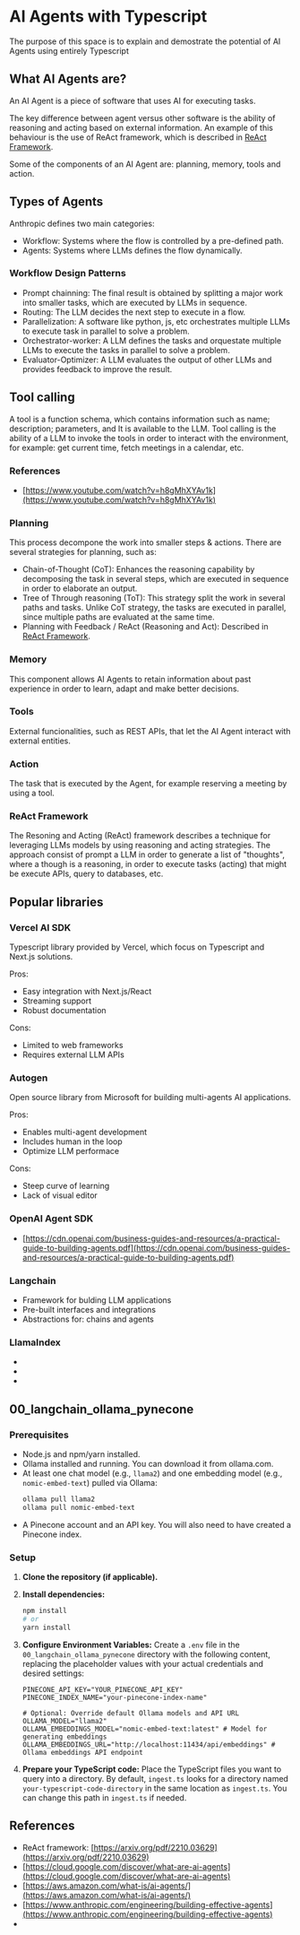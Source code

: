 # AI Agents with Typescript

The purpose of this space is to explain and demostrate the potential of AI Agents using entirely Typescript

## What AI Agents are?

An AI Agent is a piece of software that uses AI for executing tasks. 

The key difference between agent versus other software is the ability of reasoning and acting based on external information. An example of this behaviour is the use of ReAct framework, which is described in [ReAct Framework](##reAct-framework).

Some of the components of an AI Agent are: planning, memory, tools and action.

## Types of Agents

Anthropic defines two main categories:
- Workflow: Systems where the flow is controlled by a pre-defined path.
- Agents: Systems where LLMs defines the flow dynamically.

### Workflow Design Patterns

- Prompt chainning: The final result is obtained by splitting a major work into smaller tasks, which are executed by LLMs in sequence.
- Routing: The LLM decides the next step to execute in a flow.
- Parallelization: A software like python, js, etc orchestrates multiple LLMs to execute task in parallel to solve a problem.
- Orchestrator-worker: A LLM defines the tasks and orquestate multiple LLMs to execute the tasks in parallel to solve a problem.
- Evaluator-Optimizer: A LLM evaluates the output of other LLMs and provides feedback to improve the result.


## Tool calling

A tool is a function schema, which contains information such as name; description; parameters, and It is available to the LLM.
Tool calling is the ability of a LLM to invoke the tools in order to interact with the environment, for example: get current time, fetch meetings in a calendar, etc.



### References
- [https://www.youtube.com/watch?v=h8gMhXYAv1k](https://www.youtube.com/watch?v=h8gMhXYAv1k)


### Planning

This process decompone the work into smaller steps & actions. There are several strategies for planning, such as:
- Chain-of-Thought (CoT): Enhances the reasoning capability by decomposing the task in several steps, which are executed in sequence in order to elaborate an output.
- Tree of Through reasoning (ToT): This strategy split the work in several paths and tasks. Unlike CoT strategy, the tasks are executed in parallel, since multiple paths are evaluated at the same time.
- Planning with Feedback / ReAct (Reasoning and Act): Described in [ReAct Framework](##reAct-framework).

### Memory

This component allows AI Agents to retain information about past experience in order to learn, adapt and make better decisions.

### Tools

External funcionalities, such as REST APIs, that let the AI Agent interact with external entities.

### Action

The task that is executed by the Agent, for example reserving a meeting by using a tool.

### ReAct Framework

The Resoning and Acting (ReAct) framework describes a technique for leveraging LLMs models by using reasoning and acting strategies. 
The approach consist of prompt a LLM in order to generate a list of "thoughts", where a though is a reasoning, in order to execute tasks (acting) that might be execute APIs, query to databases, etc.

## Popular libraries

### Vercel AI SDK

Typescript library provided by Vercel, which focus on Typescript and Next.js solutions.

Pros:
- Easy integration with Next.js/React
- Streaming support
- Robust documentation

Cons:
- Limited to web frameworks
- Requires external LLM APIs

### Autogen

Open source library from Microsoft for building multi-agents AI applications.

Pros:
- Enables multi-agent development
- Includes human in the loop
- Optimize LLM performace

Cons:
- Steep curve of learning
- Lack of visual editor

### OpenAI Agent SDK

- [https://cdn.openai.com/business-guides-and-resources/a-practical-guide-to-building-agents.pdf](https://cdn.openai.com/business-guides-and-resources/a-practical-guide-to-building-agents.pdf)

### Langchain
- Framework for bulding LLM applications
- Pre-built interfaces and integrations
- Abstractions for: chains and agents

### LlamaIndex
-
-
-

## 00_langchain_ollama_pynecone

### Prerequisites

*   Node.js and npm/yarn installed.
*   Ollama installed and running. You can download it from ollama.com.
*   At least one chat model (e.g., `llama2`) and one embedding model (e.g., `nomic-embed-text`) pulled via Ollama:
    ```bash
    ollama pull llama2
    ollama pull nomic-embed-text
    ```
*   A Pinecone account and an API key. You will also need to have created a Pinecone index.

### Setup

1.  **Clone the repository (if applicable).**
2.  **Install dependencies:**
    ```bash
    npm install
    # or
    yarn install
    ```
3.  **Configure Environment Variables:**
    Create a `.env` file in the `00_langchain_ollama_pynecone` directory with the following content, replacing the placeholder values with your actual credentials and desired settings:

    ```env
    PINECONE_API_KEY="YOUR_PINECONE_API_KEY"
    PINECONE_INDEX_NAME="your-pinecone-index-name"

    # Optional: Override default Ollama models and API URL
    OLLAMA_MODEL="llama2"
    OLLAMA_EMBEDDINGS_MODEL="nomic-embed-text:latest" # Model for generating embeddings
    OLLAMA_EMBEDDINGS_URL="http://localhost:11434/api/embeddings" # Ollama embeddings API endpoint
    ```

4.  **Prepare your TypeScript code:**
    Place the TypeScript files you want to query into a directory. By default, `ingest.ts` looks for a directory named `your-typescript-code-directory` in the same location as `ingest.ts`. You can change this path in `ingest.ts` if needed.


## References
- ReAct framework: [https://arxiv.org/pdf/2210.03629](https://arxiv.org/pdf/2210.03629)
- [https://cloud.google.com/discover/what-are-ai-agents](https://cloud.google.com/discover/what-are-ai-agents)
- [https://aws.amazon.com/what-is/ai-agents/](https://aws.amazon.com/what-is/ai-agents/)
- [https://www.anthropic.com/engineering/building-effective-agents](https://www.anthropic.com/engineering/building-effective-agents)
- 